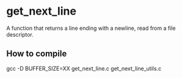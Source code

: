 # get_next_line

A function that returns a line ending with a newline, read from a file descriptor.

## How to compile
gcc -D BUFFER_SIZE=XX get_next_line.c get_next_line_utils.c

